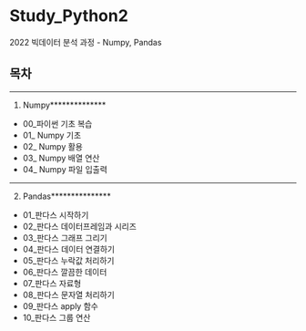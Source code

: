 # Study_Python2
2022 빅데이터 분석 과정 - Numpy, Pandas

## 목차
*****
1. Numpy**************
- 00_파이썬 기초 복습
- 01_ Numpy 기초
- 02_ Numpy 활용
- 03_ Numpy 배열 연산
- 04_ Numpy 파일 입출력
*****
2. Pandas***************
- 01_판다스 시작하기
- 02_판다스 데이터프레임과 시리즈
- 03_판다스 그래프 그리기
- 04_판다스 데이터 연결하기
- 05_판다스 누락값 처리하기
- 06_판다스 깔끔한 데이터
- 07_판다스 자료형
- 08_판다스 문자열 처리하기
- 09_판다스 apply 함수
- 10_판다스 그룹 연산 

    
